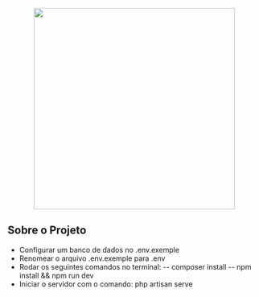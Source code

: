 <p align="center"><a href="https://laravel.com" target="_blank"><img src="https://raw.githubusercontent.com/laravel/art/master/logo-lockup/5%20SVG/2%20CMYK/1%20Full%20Color/laravel-logolockup-cmyk-red.svg" width="400"></a></p>

## Sobre o Projeto


- Configurar um banco de dados no .env.exemple
- Renomear o arquivo .env.exemple para .env
- Rodar os seguintes comandos no terminal:
-- composer install
-- npm install && npm run dev
- Iniciar o servidor com o comando: php artisan serve




